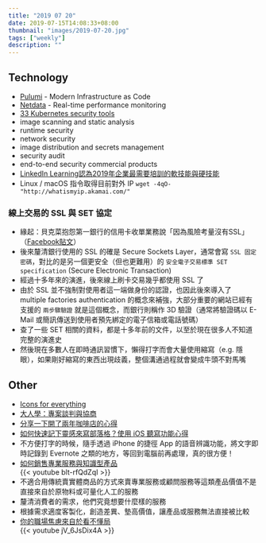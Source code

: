 ```yaml
---
title: "2019 07 20"
date: 2019-07-15T14:08:33+08:00
thumbnail: "images/2019-07-20.jpg"
tags: ["weekly"]
description: ""
---
```


## Technology

* [Pulumi](https://www.pulumi.com) - Modern Infrastructure as Code
* [Netdata](https://github.com/netdata/netdata) - Real-time performance monitoring
* [33 Kubernetes security tools](https://sysdig.com/blog/33-kubernetes-security-tools/)
 * image scanning and static analysis
 * runtime security
 * network security
 * image distribution and secrets management
 * security audit
 * end-to-end security commercial products
* [LinkedIn Learning認為2019年企業最需要培訓的軟技能與硬技能](https://medium.com/@pofenglee/the-skills-companies-need-most-in-2019-3dd163f1f33a)
* Linux / macOS 指令取得目前對外 IP `wget -4qO- "http://whatismyip.akamai.com/"`

### 線上交易的 SSL 與 SET 協定 

* 緣起：貝克菜抱怨第一銀行的信用卡收單業務說「因為風險考量沒有SSL」（[Facebook貼文](https://www.facebook.com/photo.php?fbid=10162415695440352&set=a.10150374135470352&type=3)）
* 後來釐清銀行使用的 SSL 的確是 Secure Sockets Layer，通常會寫 `SSL 固定密碼`，對比的是另一個更安全（但也更難用）的 `安全電子交易標準 SET specification` (Secure Electronic Transaction)
* 經過十多年來的演進，後來線上刷卡交易幾乎都使用 SSL 了
* 由於 SSL 並不強制對使用者這一端做身份的認證，也因此後來導入了 multiple factories authentication 的概念來補強，大部分重要的網站已經有支援的 `兩步驟驗證` 就是這個概念，而銀行則稱作 3D 驗證（通常將驗證碼以 E-Mail 或簡訊傳送到使用者預先綁定的電子信箱或電話號碼）
* 查了一些 SET 相關的資料，都是十多年前的文件，以至於現在很多人不知道完整的演進史
* 然後現在多數人在即時通訊習慣下，懶得打字而會大量使用縮寫（e.g. 隱眼），如果剛好縮寫的東西出現歧義，整個溝通過程就會變成牛頭不對馬嘴

## Other

* [Icons for everything](https://thenounproject.com)
* [大人學：專案談判與協商](https://medium.com/r先生閱覽室/大人學-專案談判與協商-99be0dcf952)
* [分享一下開了兩年咖啡店的心得](https://m.gamer.com.tw/forum/C.php?bsn=60561&snA=15369&bpage=1&ltype)
* [如何快速記下靈感來寫部落格？使用 iOS 聽寫功能心得](https://roulesophy.github.io/如何快速記下靈感來寫部落格-使用-ios-聽寫功能心得/)
 * 不方便打字的時候，隨手透過 iPhone 的捷徑 App 的語音辨識功能，將文字即時記錄到 Evernote 之類的地方，等回到電腦前再處理，真的很方便！
* [如何銷售專業服務與知識型產品](https://www.youtube.com/watch?v=blt-rfQdZqI)<br />{{< youtube blt-rfQdZqI >}}
 * 不適合用傳統賣實體商品的方式來賣專業服務或顧問服務等這類產品價值不是直接來自於原物料或可量化人工的服務
 * 釐清消費者的需求，他們究竟想要什麼樣的服務
 * 根據需求適度客製化，創造差異、墊高價值，讓產品或服務無法直接被比較
* [你的職場焦慮來自於看不懂局](https://www.youtube.com/watch?v=jV_6JsDix4A)<br />{{< youtube jV_6JsDix4A >}}
